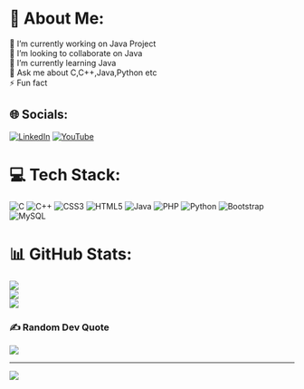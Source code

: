 # 💫 About Me:
🔭 I’m currently working on Java Project<br>👯 I’m looking to collaborate on Java <br>🌱 I’m currently learning Java<br>💬 Ask me about C,C++,Java,Python etc<br>⚡ Fun fact


## 🌐 Socials:
[![LinkedIn](https://img.shields.io/badge/LinkedIn-%230077B5.svg?logo=linkedin&logoColor=white)](https://linkedin.com/in/rohan-laxman-suryawanshi) [![YouTube](https://img.shields.io/badge/YouTube-%23FF0000.svg?logo=YouTube&logoColor=white)](https://youtube.com/@codewithrohan) 

# 💻 Tech Stack:
![C](https://img.shields.io/badge/c-%2300599C.svg?style=for-the-badge&logo=c&logoColor=white) ![C++](https://img.shields.io/badge/c++-%2300599C.svg?style=for-the-badge&logo=c%2B%2B&logoColor=white) ![CSS3](https://img.shields.io/badge/css3-%231572B6.svg?style=for-the-badge&logo=css3&logoColor=white) ![HTML5](https://img.shields.io/badge/html5-%23E34F26.svg?style=for-the-badge&logo=html5&logoColor=white) ![Java](https://img.shields.io/badge/java-%23ED8B00.svg?style=for-the-badge&logo=openjdk&logoColor=white) ![PHP](https://img.shields.io/badge/php-%23777BB4.svg?style=for-the-badge&logo=php&logoColor=white) ![Python](https://img.shields.io/badge/python-3670A0?style=for-the-badge&logo=python&logoColor=ffdd54) ![Bootstrap](https://img.shields.io/badge/bootstrap-%238511FA.svg?style=for-the-badge&logo=bootstrap&logoColor=white) ![MySQL](https://img.shields.io/badge/mysql-%2300000f.svg?style=for-the-badge&logo=mysql&logoColor=white)
# 📊 GitHub Stats:
![](https://github-readme-stats.vercel.app/api?username=Rohan-Suryawanshi&theme=dark&hide_border=false&include_all_commits=false&count_private=false)<br/>
![](https://github-readme-streak-stats.herokuapp.com/?user=Rohan-Suryawanshi&theme=dark&hide_border=false)<br/>
![](https://github-readme-stats.vercel.app/api/top-langs/?username=Rohan-Suryawanshi&theme=dark&hide_border=false&include_all_commits=false&count_private=false&layout=compact)

### ✍️ Random Dev Quote
![](https://quotes-github-readme.vercel.app/api?type=horizontal&theme=radical)

---
[![](https://visitcount.itsvg.in/api?id=Rohan-Suryawanshi&icon=0&color=0)](https://visitcount.itsvg.in)

<!-- Proudly created with GPRM ( https://gprm.itsvg.in ) -->
